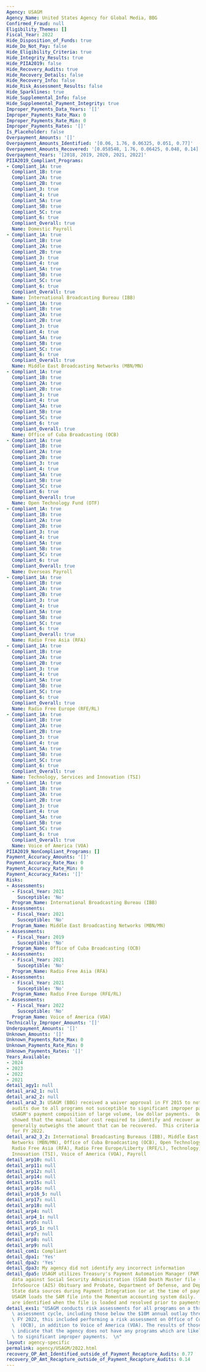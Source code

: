 ```yaml
---
Agency: USAGM
Agency_Name: United States Agency for Global Media, BBG
Confirmed_Fraud: null
Eligibility_Themes: []
Fiscal_Year: 2022
Hide_Disposition_of_Funds: true
Hide_Do_Not_Pay: false
Hide_Eligibility_Criteria: true
Hide_Integrity_Results: true
Hide_PIIA2019: false
Hide_Recovery_Audits: true
Hide_Recovery_Details: false
Hide_Recovery_Info: false
Hide_Risk_Assessment_Results: false
Hide_Sparklines: true
Hide_Supplemental_Info: false
Hide_Supplemental_Payment_Integrity: true
Improper_Payments_Data_Years: '[]'
Improper_Payments_Rate_Max: 0
Improper_Payments_Rate_Min: 0
Improper_Payments_Rates: '[]'
Is_Placeholder: false
Overpayment_Amounts: '[]'
Overpayment_Amounts_Identified: '[0.06, 1.76, 0.06325, 0.051, 0.77]'
Overpayment_Amounts_Recovered: '[0.058548, 1.76, 0.06425, 0.048, 0.14]'
Overpayment_Years: '[2018, 2019, 2020, 2021, 2022]'
PIIA2019_Compliant_Programs:
- Compliant_1A: true
  Compliant_1B: true
  Compliant_2A: true
  Compliant_2B: true
  Compliant_3: true
  Compliant_4: true
  Compliant_5A: true
  Compliant_5B: true
  Compliant_5C: true
  Compliant_6: true
  Compliant_Overall: true
  Name: Domestic Payroll
- Compliant_1A: true
  Compliant_1B: true
  Compliant_2A: true
  Compliant_2B: true
  Compliant_3: true
  Compliant_4: true
  Compliant_5A: true
  Compliant_5B: true
  Compliant_5C: true
  Compliant_6: true
  Compliant_Overall: true
  Name: International Broadcasting Bureau (IBB)
- Compliant_1A: true
  Compliant_1B: true
  Compliant_2A: true
  Compliant_2B: true
  Compliant_3: true
  Compliant_4: true
  Compliant_5A: true
  Compliant_5B: true
  Compliant_5C: true
  Compliant_6: true
  Compliant_Overall: true
  Name: Middle East Broadcasting Networks (MBN/MN)
- Compliant_1A: true
  Compliant_1B: true
  Compliant_2A: true
  Compliant_2B: true
  Compliant_3: true
  Compliant_4: true
  Compliant_5A: true
  Compliant_5B: true
  Compliant_5C: true
  Compliant_6: true
  Compliant_Overall: true
  Name: Office of Cuba Broadcasting (OCB)
- Compliant_1A: true
  Compliant_1B: true
  Compliant_2A: true
  Compliant_2B: true
  Compliant_3: true
  Compliant_4: true
  Compliant_5A: true
  Compliant_5B: true
  Compliant_5C: true
  Compliant_6: true
  Compliant_Overall: true
  Name: Open Technology Fund (OTF)
- Compliant_1A: true
  Compliant_1B: true
  Compliant_2A: true
  Compliant_2B: true
  Compliant_3: true
  Compliant_4: true
  Compliant_5A: true
  Compliant_5B: true
  Compliant_5C: true
  Compliant_6: true
  Compliant_Overall: true
  Name: Overseas Payroll
- Compliant_1A: true
  Compliant_1B: true
  Compliant_2A: true
  Compliant_2B: true
  Compliant_3: true
  Compliant_4: true
  Compliant_5A: true
  Compliant_5B: true
  Compliant_5C: true
  Compliant_6: true
  Compliant_Overall: true
  Name: Radio Free Asia (RFA)
- Compliant_1A: true
  Compliant_1B: true
  Compliant_2A: true
  Compliant_2B: true
  Compliant_3: true
  Compliant_4: true
  Compliant_5A: true
  Compliant_5B: true
  Compliant_5C: true
  Compliant_6: true
  Compliant_Overall: true
  Name: Radio Free Europe (RFE/RL)
- Compliant_1A: true
  Compliant_1B: true
  Compliant_2A: true
  Compliant_2B: true
  Compliant_3: true
  Compliant_4: true
  Compliant_5A: true
  Compliant_5B: true
  Compliant_5C: true
  Compliant_6: true
  Compliant_Overall: true
  Name: Technology, Services and Innovation (TSI)
- Compliant_1A: true
  Compliant_1B: true
  Compliant_2A: true
  Compliant_2B: true
  Compliant_3: true
  Compliant_4: true
  Compliant_5A: true
  Compliant_5B: true
  Compliant_5C: true
  Compliant_6: true
  Compliant_Overall: true
  Name: Voice of America (VOA)
PIIA2019_NonCompliant_Programs: []
Payment_Accuracy_Amounts: '[]'
Payment_Accuracy_Rate_Max: 0
Payment_Accuracy_Rate_Min: 0
Payment_Accuracy_Rates: '[]'
Risks:
- Assessments:
  - Fiscal_Year: 2021
    Susceptible: 'No'
  Program_Name: International Broadcasting Bureau (IBB)
- Assessments:
  - Fiscal_Year: 2021
    Susceptible: 'No'
  Program_Name: Middle East Broadcasting Networks (MBN/MN)
- Assessments:
  - Fiscal_Year: 2019
    Susceptible: 'No'
  Program_Name: Office of Cuba Broadcasting (OCB)
- Assessments:
  - Fiscal_Year: 2021
    Susceptible: 'No'
  Program_Name: Radio Free Asia (RFA)
- Assessments:
  - Fiscal_Year: 2021
    Susceptible: 'No'
  Program_Name: Radio Free Europe (RFE/RL)
- Assessments:
  - Fiscal_Year: 2022
    Susceptible: 'No'
  Program_Name: Voice of America (VOA)
Technically_Improper_Amounts: '[]'
Underpayment_Amounts: '[]'
Unknown_Amounts: '[]'
Unknown_Payments_Rate_Max: 0
Unknown_Payments_Rate_Min: 0
Unknown_Payments_Rates: '[]'
Years_Available:
- 2024
- 2023
- 2022
- 2021
detail_agy1: null
detail_ara2_1: null
detail_ara2_2: null
detail_ara2_3: USAGM (BBG) received a waiver approval in FY 2015 to not perform recapture
  audits due to all programs not susceptible to significant improper payments and
  USAGM's payment composition of large volume, low dollar payments.  Our analysis
  showed that the manual labor cost required to identify and recover an improper payment
  generally outweighs the amount that can be recovered.  This criteria has not changed
  for FY 2022.
detail_ara2_3_2: International Broadcasting Bureaus (IBB), Middle East Broadcasting
  Networks (MBN/MN), Office of Cuba Broadcasting (OCB), Open Technology Fund (OTF),
  Radio Free Asia (RFA), Radio Free Europe/Liberty (RFE/L), Technology, Services and
  Innovation (TSI), Voice of America (VOA), Payroll
detail_arp10: null
detail_arp11: null
detail_arp12: null
detail_arp14: null
detail_arp15: null
detail_arp16: null
detail_arp16_5: null
detail_arp17: null
detail_arp18: null
detail_arp4: null
detail_arp4_1: null
detail_arp5: null
detail_arp5_1: null
detail_arp7: null
detail_arp8: null
detail_arp9: null
detail_com1: Compliant
detail_dpa1: 'Yes'
detail_dpa2: 'Yes'
detail_dpa3: My agency did not identify any incorrect information
detail_dpa5: USAGM utilizes Treasury's Payment Automation Manager (PAM) to vet payment
  data against Social Security Administration (SSA0 Death Master file (DMF), American
  InfoSource (AIS) Obituary and Probate, Department of Defense, and Department of
  State data sources during Payment Integration (or at the time of payment). Additionally,
  USAGM loads the SAM file into the Momentum accounting system daily.  Any issues
  are identified when the file is loaded and resolved prior to payments processed.
detail_exs1: "USAGM conducts risk assessments for all programs on a three year risk\
  \ assessment cycle, including those below the $10M annual outlay threshold.  In\
  \ FY 2022, this included performing a risk assessment on Office of Cuba Broadcasting\
  \  (OCB), in addition to Voice of America (VOA). The results of those assessments\
  \ indicate that the agency does not have any programs which are likely to be susceptible\
  \ to significant improper payments.  \n"
layout: agency-specific
permalink: agency/USAGM/2022.html
recovery_OP_Amt_Identified_outside_of_Payment_Recapture_Audits: 0.77
recovery_OP_Amt_Recapture_outside_of_Payment_Recapture_Audits: 0.14
---
```

